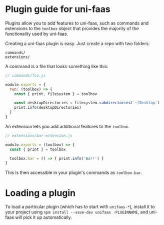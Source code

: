 # Plugin guide for uni-faas

Plugins allow you to add features to uni-faas, such as commands and
extensions to the `toolbox` object that provides the majority of the functionality
used by uni-faas.

Creating a uni-faas plugin is easy. Just create a repo with two folders:

```
commands/
extensions/
```

A command is a file that looks something like this:

```js
// commands/foo.js

module.exports = {
  run: (toolbox) => {
    const { print, filesystem } = toolbox

    const desktopDirectories = filesystem.subdirectories(`~/Desktop`)
    print.info(desktopDirectories)
  }
}
```

An extension lets you add additional features to the `toolbox`.

```js
// extensions/bar-extension.js

module.exports = (toolbox) => {
  const { print } = toolbox

  toolbox.bar = () => { print.info('Bar!') }
}
```

This is then accessible in your plugin's commands as `toolbox.bar`.

# Loading a plugin

To load a particular plugin (which has to start with `unifaas-*`),
install it to your project using `npm install --save-dev unifaas -PLUGINNAME`,
and uni-faas will pick it up automatically.
